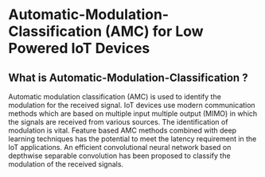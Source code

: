 # Automatic-Modulation-Classification (AMC) for Low Powered IoT Devices

## What is Automatic-Modulation-Classification ?
Automatic modulation classification (AMC) is used to identify the modulation for the received signal. IoT devices use modern communication methods which are based on multiple input multiple output (MIMO) in which the signals are received from various sources. The identification of modulation is vital. Feature based AMC methods combined with deep learning techniques has the potential to meet the latency requirement in the IoT applications. An efficient convolutional neural network based on depthwise separable convolution has been proposed to classify the modulation of the received signals. 
